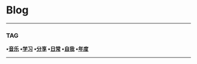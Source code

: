# __Blog__

---

### **TAG**
**•[音乐](https://skyhigh.moe/blog/category/%E9%9F%B3%E4%B9%90/) •[学习](https://skyhigh.moe/blog/category/%E5%AD%A6%E4%B9%A0/) •[分享](https://skyhigh.moe/blog/category/%E5%88%86%E4%BA%AB/) •[日常](https://skyhigh.moe/blog/category/%E6%97%A5%E5%B8%B8/) •[自我](https://skyhigh.moe/blog/category/%E8%87%AA%E6%88%91/) •[年度](https://skyhigh.moe/blog/category/%E5%B9%B4%E5%BA%A6/)**

---



